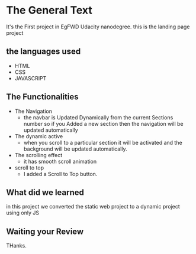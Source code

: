 # The General Text

It's the First project in EgFWD Udacity nanodegree.
this is the landing page project

## the languages used

- HTML
- CSS
- JAVASCRIPT

## The Functionalities

- The Navigation
  - the navbar is Updated Dynamically from the current Sections number so if you Added a new section then the navigation will be updated automatically
- The dynamic active
  - when you scroll to a particular section it will be activated and the background will be updated automatically.
- The scrolling effect
  - it has smooth scroll animation
- scroll to top
  - I added a Scroll to Top button.

## What did we learned

in this project we converted the static web project to a dynamic project using only JS

## Waiting your Review

THanks.
